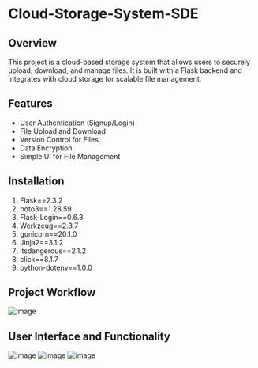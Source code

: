 # Cloud-Storage-System-SDE
## Overview
This project is a cloud-based storage system that allows users to securely upload, download, and manage files. It is built with a Flask backend and integrates with cloud storage for scalable file management.
## Features
- User Authentication (Signup/Login)
- File Upload and Download
- Version Control for Files
- Data Encryption
- Simple UI for File Management

## Installation
1. Flask==2.3.2
2. boto3==1.28.59
3. Flask-Login==0.6.3
4. Werkzeug==2.3.7
5. gunicorn==20.1.0
6. Jinja2==3.1.2
7. itsdangerous==2.1.2
8. click==8.1.7
9. python-dotenv==1.0.0

## Project Workflow
![image](https://github.com/user-attachments/assets/86a96c7c-e348-4e74-bd59-aa73a7f94e0e)

## User Interface and Functionality
![image](https://github.com/user-attachments/assets/d864a414-ae2c-4a7a-8c81-3ac730e0e31f)
![image](https://github.com/user-attachments/assets/37bb8989-d950-4e3d-aecc-125c53e0754f)
![image](https://github.com/user-attachments/assets/52e32eb6-6095-4716-88d1-3f1a25eb3264)
